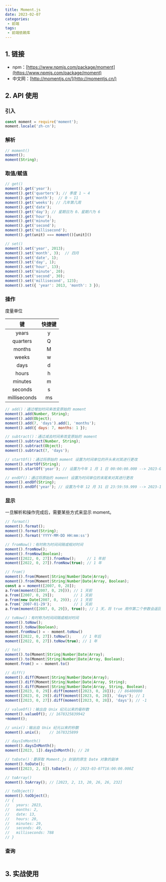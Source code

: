 ```yaml
---
title: Moment.js
date: 2023-02-07
categories:
 - 前端
tags:
 - 前端依赖库
---
```


<!-- more -->



## 1. 链接

- npm：[https://www.npmjs.com/package/moment](https://www.npmjs.com/package/moment)
- 中文网：[http://momentjs.cn/](http://momentjs.cn/)



## 2. API 使用

### 引入

```javascript
const moment = require('moment');
moment.locale('zh-cn');
```



### 解析

```javascript
// moment()
moment();
moment(String);
```



### 取值/赋值

```javascript
// get()
moment().get('year');
moment().get('quarters'); // 季度 1 ~ 4
moment().get('month');  // 0 ~ 11
moment().get('weeks'); // 几年第几周
moment().get('date');
moment().get('day'); // 星期日为 0、星期六为 6
moment().get('hour');
moment().get('minute');
moment().get('second');
moment().get('millisecond');
moment().get(unit) === moment()[unit]()

// set()
moment().set('year', 2013);
moment().set('month', 3);  // 四月
moment().set('date', 1);
moment().set('day', 1);
moment().set('hour', 13);
moment().set('minute', 20);
moment().set('second', 30);
moment().set('millisecond', 123);
moment().set({ 'year': 2013, 'month': 3 });
```



### 操作

度量单位

|      键      | 快捷键 |
| :----------: | :----: |
|    years     |   y    |
|   quarters   |   Q    |
|    months    |   M    |
|    weeks     |   w    |
|     days     |   d    |
|    hours     |   h    |
|   minutes    |   m    |
|   seconds    |   s    |
| milliseconds |   ms   |

```javascript
// add()：通过增加时间来改变原始的 moment
moment().add(Number, String);
moment().add(Object);
moment().add(7, 'days').add(1, 'months');
moment().add({ days: 7, months: 1 });

// subtract()：通过减去时间来改变原始的 moment
moment().subtract(Number, String);
moment().subtract(Object);
moment().subtract(7, 'days');

// startOf()：通过将原始的 moment 设置为时间单位的开头来对其进行更改
moment().startOf(String);
moment().startOf('year'); // 设置为今年 1 月 1 日 00:00:00.000 --> 2023-01-01 00:00:00 000

// endOf()：通过将原始的 moment 设置为时间单位的末尾来对其进行更改
moment().endOf(String);
moment().endOf('year'); // 设置为今年 12 月 31 日 23:59:59.999 --> 2023-12-31 23:59:59 999
```



### 显示

一旦解析和操作完成后，需要某些方式来显示 moment。

```javascript
// format()
moment().format();
moment().format(String);
moment().format('YYYY-MM-DD HH:mm:ss')

// fromNow()：有时称为时间间隔或相对时间
moment().fromNow();
moment().fromNow(Boolean);
moment([2022, 0, 27]).fromNow();     // 1 年前
moment([2022, 0, 27]).fromNow(true); // 1 年

// from()
moment().from(Moment|String|Number|Date|Array);
moment().from(Moment|String|Number|Date|Array, Boolean);
const a = moment([2007, 0, 28]);
a.from(moment([2007, 0, 29])); // 1 天前
a.from([2007, 0, 29]);         // 1 天前
a.from(new Date(2007, 0, 29)); // 1 天前
a.from('2007-01-29');          // 1 天前
a.from(moment([2007, 0, 29]), true)); // 1 天，将 true 用作第二个参数会返回不带后缀的值

// toNow()：有时称为时间间隔或相对时间
moment().toNow();
moment().toNow(Boolean);
moment.fromNow() = - moment.toNow()
moment([2022, 0, 27]).toNow();     // 1 年后
moment([2022, 0, 27]).toNow(true); // 1 年

// to()
moment().to(Moment|String|Number|Date|Array);
moment().to(Moment|String|Number|Date|Array, Boolean);
moment.from() = - moment.to()

// diff()
moment().diff(Moment|String|Number|Date|Array);
moment().diff(Moment|String|Number|Date|Array, String);
moment().diff(Moment|String|Number|Date|Array, String, Boolean);
moment([2023, 0, 29]).diff(moment([2023, 0, 28])); // 86400000
moment([2023, 0, 29]).diff(moment([2023, 0, 28]), 'days'); // 1
moment([2023, 0, 27]).diff(moment([2023, 0, 28]), 'days'); // -1

// valueOf()：输出自 Unix 纪元以来的毫秒数
moment().valueOf(); // 1678325839942
+moment();

// unix()：输出自 Unix 纪元以来的秒数
moment().unix();    // 1678325899

// daysInMonth()
moment().daysInMonth();
moment([2023, 1]).daysInMonth(); // 28

// toDate()：要获取 Moment.js 封装的原生 Date 对象的副本
moment().toDate();
moment([2023, 2, 8]).toDate(); // 2023-03-07T16:00:00.000Z

// toArray()
moment().toArray(); // [2023, 2, 13, 20, 26, 26, 232]

// toObject()
moment().toObject();
// {
//   years: 2023,
//   months: 2,
//   date: 13,
//   hours: 20,
//   minutes: 29,
//   seconds: 49,
//   milliseconds: 788
// }
```



### 查询

```javascript

```



## 3. 实战使用





